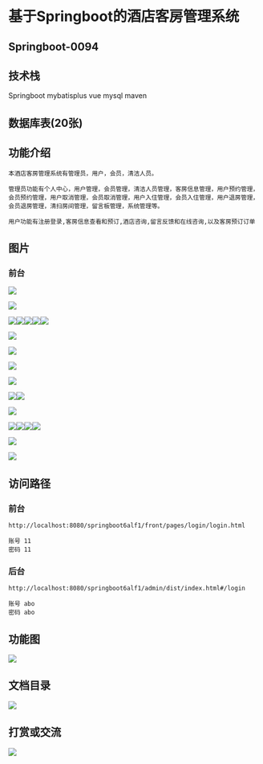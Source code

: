 # 基于Springboot的酒店客房管理系统

## Springboot-0094



## 技术栈

Springboot mybatisplus vue mysql maven



## 数据库表(20张)



## 功能介绍

```properties
本酒店客房管理系统有管理员，用户，会员，清洁人员。

管理员功能有个人中心，用户管理，会员管理，清洁人员管理，客房信息管理，用户预约管理，会员预约管理，用户取消管理，会员取消管理，用户入住管理，会员入住管理，用户退房管理，会员退房管理，清扫房间管理，留言板管理，系统管理等。

用户功能有注册登录,客房信息查看和预订,酒店咨询,留言反馈和在线咨询,以及客房预订订单
```



## 图片

### 前台

![](./images/1.jpg)

![](./images/2.jpg)





![](./images/3.jpg)![](./images/4.jpg)![](./images/5.jpg)![](./images/6.jpg)![](./images/7.jpg)

![](./images/8.jpg)

![](./images/9.jpg)

![](./images/10.jpg)

![](./images/11.jpg)

![](./images/12.jpg)![](./images/13.jpg)

![](./images/14.jpg)

![](./images/15.jpg)![](./images/16.jpg)![](./images/17.jpg)![](./images/18.jpg)

![](./images/19.jpg)

![](./images/20.jpg)



## 访问路径

### 前台

```properties
http://localhost:8080/springboot6alf1/front/pages/login/login.html

账号 11
密码 11
```

### 后台

```properties
http://localhost:8080/springboot6alf1/admin/dist/index.html#/login

账号 abo
密码 abo
```





## 功能图

![](./images/gn.jpg)



## 文档目录

![](./images/wd.jpg)



## 打赏或交流

![](./images/vx.jpg)







